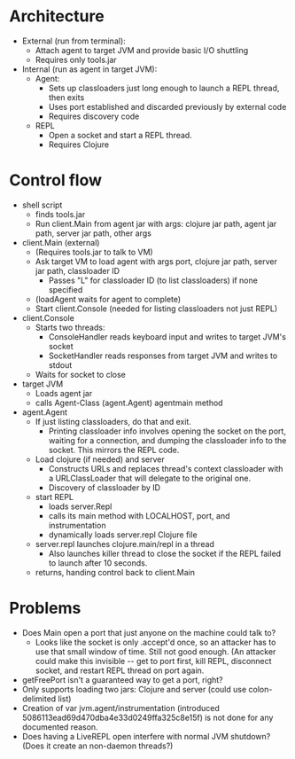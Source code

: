 # Architecture

- External (run from terminal):
    - Attach agent to target JVM and provide basic I/O shuttling
    - Requires only tools.jar
- Internal (run as agent in target JVM):
    - Agent:
        - Sets up classloaders just long enough to launch a REPL thread, then exits
        - Uses port established and discarded previously by external code
        - Requires discovery code
    - REPL
        - Open a socket and start a REPL thread.
        - Requires Clojure

# Control flow

- shell script
    - finds tools.jar
    - Run client.Main from agent jar with args: clojure jar path,
      agent jar path, server jar path, other args
- client.Main (external)
    - (Requires tools.jar to talk to VM)
    - Ask target VM to load agent with args port, clojure jar path,
      server jar path, classloader ID
        - Passes "L" for classloader ID (to list classloaders) if none
          specified
    - (loadAgent waits for agent to complete)
    - Start client.Console (needed for listing classloaders not just
      REPL)
- client.Console
    - Starts two threads:
        - ConsoleHandler reads keyboard input and writes to target
          JVM's socket
        - SocketHandler reads responses from target JVM and writes to
          stdout
    - Waits for socket to close
- target JVM
    - Loads agent jar
    - calls Agent-Class (agent.Agent) agentmain method
- agent.Agent
    - If just listing classloaders, do that and exit.
        - Printing classloader info involves opening the socket on the
          port, waiting for a connection, and dumping the classloader
          info to the socket. This mirrors the REPL code.
    - Load clojure (if needed) and server
        - Constructs URLs and replaces thread's context classloader
          with a URLClassLoader that will delegate to the original
          one.
        - Discovery of classloader by ID
    - start REPL
        - loads server.Repl
        - calls its main method with LOCALHOST, port, and instrumentation
        - dynamically loads server.repl Clojure file
    - server.repl launches clojure.main/repl in a thread
        - Also launches killer thread to close the socket if the REPL
          failed to launch after 10 seconds.
    - returns, handing control back to client.Main


# Problems

- Does Main open a port that just anyone on the machine could talk to?
    - Looks like the socket is only .accept'd once, so an attacker has
      to use that small window of time. Still not good enough. (An
      attacker could make this invisible -- get to port first, kill
      REPL, disconnect socket, and restart REPL thread on port again.
- getFreePort isn't a guaranteed way to get a port, right?
- Only supports loading two jars: Clojure and server (could use
  colon-delimited list)
- Creation of var jvm.agent/instrumentation (introduced
  5086113ead69d470dba4e33d0249ffa325c8e15f) is not done for any
  documented reason.
- Does having a LiveREPL open interfere with normal JVM shutdown?
  (Does it create an non-daemon threads?)
